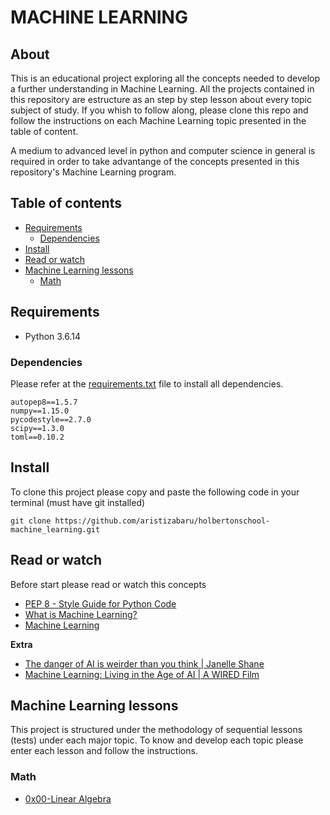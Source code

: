 # MACHINE LEARNING

## About

This is an educational project exploring all the concepts needed to develop a further understanding in Machine Learning. All the projects contained in this repository are estructure as an step by step lesson about every topic subject of study. If you whish to follow along, please clone this repo and follow the instructions on each Machine Learning topic presented in the table of content.

A medium to advanced level in python and computer science in general is required in order to take advantange of the concepts presented in this repository's Machine Learning program.

## Table of contents

- [Requirements](#requirements)
  - [Dependencies](#dependencies)
- [Install](#install)
- [Read or watch](#read-or-watch)
- [Machine Learning lessons](#machine-learning-lessons)
  - [Math](#math)

## Requirements

- Python 3.6.14

### Dependencies

Please refer at the [requirements.txt](requirements.txt) file to install all dependencies.

```
autopep8==1.5.7
numpy==1.15.0
pycodestyle==2.7.0
scipy==1.3.0
toml==0.10.2
```

## Install

To clone this project please copy and paste the following code in your terminal (must have git installed)

```
git clone https://github.com/aristizabaru/holbertonschool-machine_learning.git
```

## Read or watch

Before start please read or watch this concepts

- [PEP 8 - Style Guide for Python Code](https://www.python.org/dev/peps/pep-0008/)
- [What is Machine Learning?](https://www.youtube.com/watch?v=9gGnTQTYNaE)
- [Machine Learning](https://www.ibm.com/cloud/learn/machine-learning)

**Extra**

- [The danger of AI is weirder than you think | Janelle Shane](https://www.youtube.com/watch?v=OhCzX0iLnOc)
- [Machine Learning: Living in the Age of AI | A WIRED Film](https://www.youtube.com/watch?v=ZJixNvx9BAca)

## Machine Learning lessons

This project is structured under the methodology of sequential lessons (tests) under each major topic. To know and develop each topic please enter each lesson and follow the instructions.

### Math

- [0x00-Linear Algebra](math/0x00-linear_algebra)
